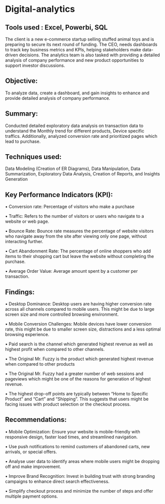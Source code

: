 # Digital-analytics
## Tools used : Excel, Powerbi, SQL

The client is a new e-commerce startup selling stuffed animal toys and is preparing to secure its next round of funding. The CEO, needs dashboards to track key business metrics and KPIs, helping stakeholders make data-driven decisions. The analytics team is also tasked with providing a detailed analysis of company performance and new product opportunities to support investor discussions.

## Objective: 
To analyze data, create a dashboard, and gain insights to enhance and provide detailed analysis of company performance.

## Summary: 
Conducted detailed exploratory data analysis on transaction data to understand the Monthly trend for different products, Device specific traffics. Additionally, analyzed conversion rate and prioritized pages which lead to purchase.

## Techniques used: 

Data Modeling (Creation of ER Diagrams), Data Manipulation, Data Summarization, Exploratory Data Analysis, Creation of Reports, and Insights Generation

## Key Performance Indicators (KPI):

•	Conversion rate: Percentage of visitors who make a purchase

•	Traffic: Refers to the number of visitors or users who navigate to a website or web page.

•	Bounce Rate: Bounce rate measures the percentage of website visitors who navigate away from the site after viewing only 
  one page, without interacting further. 

•	Cart Abandonment Rate: The percentage of online shoppers who add items to their shopping cart but leave the website 
  without completing the purchase. 

•	Average Order Value: Average amount spent by a customer per transaction.

## Findings:

•	Desktop Dominance: Desktop users are having higher conversion rate across all channels compared to mobile users. This might be due to large screen size and more controlled browsing environment.

•	Mobile Conversion Challenges: Mobile devices have lower conversion rate, this might be due to smaller screen size, distractions and a less optimal browsing experience.

•	Paid search is the channel which generated highest revenue as well as highest profit when compared to other channels.

•	The Original Mr. Fuzzy is the product which generated highest revenue when compared to other products

•	The Original Mr. Fuzzy had a greater number of web sessions and pageviews which might be one of the reasons for generation of highest revenue. 

•	The highest drop-off points are typically between “Home to Specific Product” and “Cart” and “Shipping”. This suggests that users might be facing issues with product selection or the checkout process.


## Recommendations:

•	Mobile Optimization: Ensure your website is mobile-friendly with responsive design, faster load times, and streamlined navigation.

•	Use push notifications to remind customers of abandoned carts, new arrivals, or special offers.

•	Analyse user data to identify areas where mobile users might be dropping off and make improvement.

•	Improve Brand Recognition: Invest in building trust with strong branding campaigns to enhance direct search effectiveness.

•	Simplify checkout process and minimize the number of steps and offer multiple payment options.


